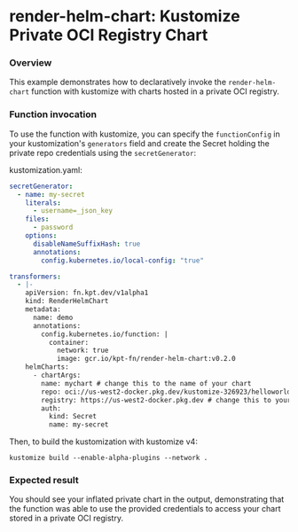 # render-helm-chart: Kustomize Private OCI Registry Chart

### Overview

This example demonstrates how to declaratively invoke the `render-helm-chart`
function with kustomize with charts hosted in a private OCI registry.

### Function invocation

To use the function with kustomize, you can specify the `functionConfig`
in your kustomization's `generators` field and create the Secret holding
the private repo credentials using the `secretGenerator`:

kustomization.yaml:
```yaml
secretGenerator:
  - name: my-secret
    literals:
      - username=_json_key
    files:
      - password
    options:
      disableNameSuffixHash: true
      annotations:
        config.kubernetes.io/local-config: "true"

transformers:
  - |-
    apiVersion: fn.kpt.dev/v1alpha1
    kind: RenderHelmChart
    metadata:
      name: demo
      annotations:
        config.kubernetes.io/function: |
          container:
            network: true
            image: gcr.io/kpt-fn/render-helm-chart:v0.2.0
    helmCharts:
      - chartArgs:
        name: mychart # change this to the name of your chart
        repo: oci://us-west2-docker.pkg.dev/kustomize-326923/helloworld-chart # change this to your private OCI repo
        registry: https://us-west2-docker.pkg.dev # change this to your OCI registry
        auth:
          kind: Secret
          name: my-secret
```

Then, to build the kustomization with kustomize v4:

```shell
kustomize build --enable-alpha-plugins --network .
```

### Expected result

You should see your inflated private chart in the output, demonstrating that the function was able to
use the provided credentials to access your chart stored in a private OCI registry.
